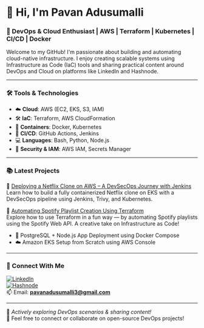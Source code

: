# 👋 Hi, I'm Pavan Adusumalli

### 🚀 DevOps & Cloud Enthusiast | AWS | Terraform | Kubernetes | CI/CD | Docker

Welcome to my GitHub! I'm passionate about building and automating cloud-native infrastructure. I enjoy creating scalable systems using Infrastructure as Code (IaC) tools and sharing practical content around DevOps and Cloud on platforms like LinkedIn and Hashnode.

---

### 🛠️ Tools & Technologies

- ☁️ **Cloud**: AWS (EC2, EKS, S3, IAM)
- 🛠️ **IaC**: Terraform, AWS CloudFormation
- 🐳 **Containers**: Docker, Kubernetes
- 🔁 **CI/CD**: GitHub Actions, Jenkins
- 💻 **Languages**: Bash, Python, Node.js
- 🔐 **Security & IAM**: AWS IAM, Secrets Manager

---

### 📚 Latest Projects


🚀 [Deploying a Netflix Clone on AWS – A DevSecOps Journey with Jenkins](https://netflix-clone-on-kubernetes.hashnode.dev/deploying-a-netflix-clone-on-aws-a-devsecops-journey-with-jenkins)  
Learn how to build a fully containerized Netflix clone on EKS with a DevSecOps pipeline using Jenkins, Trivy, and Kubernetes.

🎵 [Automating Spotify Playlist Creation Using Terraform](https://managing-spotify-using-terraform.hashnode.dev/automating-spotify-playlist-creation-using-terraform)  
Explore how to use Terraform in a fun way — by automating Spotify playlists using the Spotify Web API. A creative take on Infrastructure as Code!
- 🐘 PostgreSQL + Node.js App Deployment using Docker Compose
- ☁️ Amazon EKS Setup from Scratch using AWS Console

---

### 🔗 Connect With Me

[![LinkedIn](https://img.shields.io/badge/LinkedIn-Pavan-blue?logo=linkedin&style=flat-square)](https://www.linkedin.com/in/naga-pavan-adusumalli/)  
[![Hashnode](https://img.shields.io/badge/Hashnode-Blog-blue?logo=hashnode&style=flat-square)](https://managing-spotify-using-terraform.hashnode.dev/)  
📫 Email: **pavanadusumalli3@gmail.com**

---

🔄 _Actively exploring DevOps scenarios & sharing content!_  
💬 Feel free to connect or collaborate on open-source DevOps projects!

